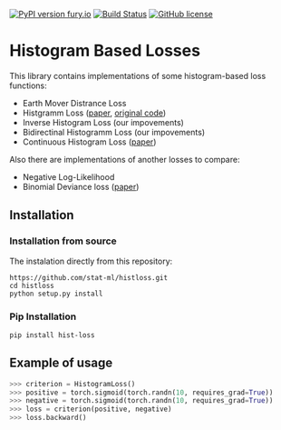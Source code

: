 
[![PyPI version fury.io](https://badge.fury.io/py/ansicolortags.svg)](https://pypi.org/project/hist-loss/)
[![Build Status](https://travis-ci.com/stat-ml/histloss.svg?token=oPGnutpqNa9oAaMSKt7n&branch=main)](https://travis-ci.com/stat-ml/histloss)
[![GitHub license](https://img.shields.io/github/license/Naereen/StrapDown.js.svg)](https://github.com/stat-ml/histloss/blob/main/LICENSE)

# Histogram Based Losses

This library contains implementations of some histogram-based loss functions:
- Earth Mover Distrance Loss
- Histgramm Loss ([paper](https://arxiv.org/pdf/1611.00822.pdf), [original code](https://github.com/madkn/HistogramLoss))
- Inverse Histogram Loss (our impovements)
- Bidirectinal Histogramm Loss (our impovements)
- Continuous Histogram Loss ([paper](https://arxiv.org/pdf/2004.02830v1.pdf))

Also there are implementations of another losses to compare:
- Negative Log-Likelihood
- Binomial Deviance loss ([paper](https://arxiv.org/pdf/1407.4979.pdf))

## Installation

### Installation from source
The instalation directly from this repository:
```
https://github.com/stat-ml/histloss.git
cd histloss
python setup.py install
```

### Pip Installation
```
pip install hist-loss
```


## Example of usage

```Python
>>> criterion = HistogramLoss()
>>> positive = torch.sigmoid(torch.randn(10, requires_grad=True))
>>> negative = torch.sigmoid(torch.randn(10, requires_grad=True))
>>> loss = criterion(positive, negative)
>>> loss.backward()
```

